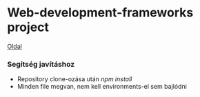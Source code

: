 # Web-development-frameworks project

[Oldal](https://webkert-mobilcsomag.web.app/main)

### Segítség javításhoz
- Repository clone-ozása után *npm install*
- Minden file megvan, nem kell environments-el sem bajlódni
